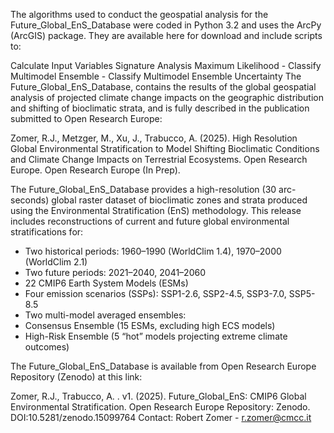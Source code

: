The algorithms used to conduct the geospatial analysis for the Future_Global_EnS_Database were coded in Python 3.2 and uses the ArcPy (ArcGIS) package. They are available here for download and include scripts to:

Calculate Input Variables
Signature Analysis
Maximum Likelihood - Classify
Multimodel Ensemble - Classify
Multimodel Ensemble Uncertainty
The Future_Global_EnS_Database, contains the results of the global geospatial analysis of projected climate change impacts on the geographic distribution and shifting of bioclimatic strata, and is fully described in the publication submitted to Open Research Europe:

Zomer, R.J., Metzger, M., Xu, J., Trabucco, A. (2025). High Resolution Global Environmental Stratification to Model Shifting Bioclimatic Conditions and Climate Change Impacts on Terrestrial Ecosystems. Open Research Europe. Open Research Europe (In Prep).

The Future_Global_EnS_Database provides a high-resolution (30 arc-seconds) global raster dataset of bioclimatic zones and strata produced using the Environmental Stratification (EnS) methodology. This release includes reconstructions of current and future global environmental stratifications for:

- Two historical periods: 1960–1990 (WorldClim 1.4), 1970–2000 (WorldClim 2.1)
- Two future periods: 2021–2040, 2041–2060
- 22 CMIP6 Earth System Models (ESMs)
- Four emission scenarios (SSPs): SSP1-2.6, SSP2-4.5, SSP3-7.0, SSP5-8.5
- Two multi-model averaged ensembles:
- Consensus Ensemble (15 ESMs, excluding high ECS models)
- High-Risk Ensemble (5 “hot” models projecting extreme climate outcomes)

The Future_Global_EnS_Database is available from Open Research Europe Repository (Zenodo) at this link:

Zomer, R.J., Trabucco, A. . v1. (2025). Future_Global_EnS: CMIP6 Global Environmental Stratification. Open Research Europe Repository: Zenodo. DOI:10.5281/zenodo.15099764
Contact: Robert Zomer - r.zomer@cmcc.it

